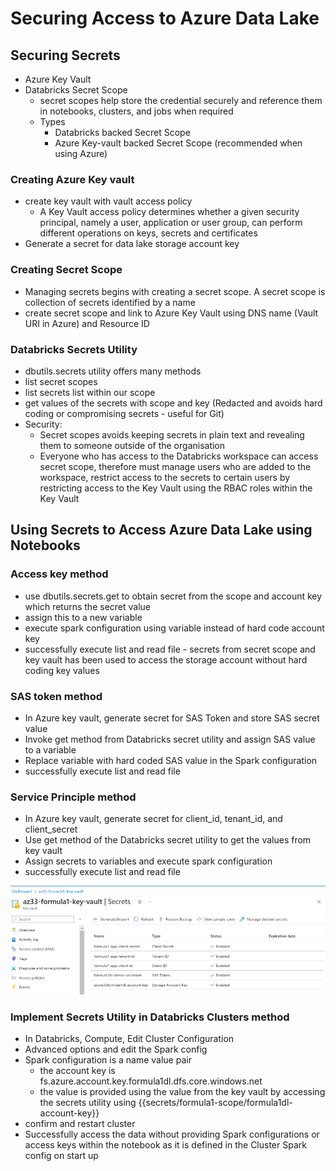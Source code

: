 # Securing Access to Azure Data Lake

## Securing Secrets
- Azure Key Vault
- Databricks Secret Scope
  - secret scopes help store the credential securely and reference them in notebooks, clusters, and jobs when required
  - Types
    - Databricks backed Secret Scope
    - Azure Key-vault backed Secret Scope (recommended when using Azure)


### Creating Azure Key vault
- create key vault with vault access policy
  - A Key Vault access policy determines whether a given security principal, namely a user, application or user group, can perform different operations on keys, secrets and certificates
- Generate a secret for data lake storage account key

### Creating Secret Scope
- Managing secrets begins with creating a secret scope. A secret scope is collection of secrets identified by a name
- create secret scope and link to Azure Key Vault using DNS name (Vault URI in Azure) and Resource ID

### Databricks Secrets Utility
- dbutils.secrets utility offers many methods
- list secret scopes
- list secrets list within our scope
- get values of the secrets with scope and key (Redacted and avoids hard coding or compromising secrets - useful for Git)
- Security:
  - Secret scopes avoids keeping secrets in plain text and revealing them to someone outside of the organisation
  - Everyone who has access to the Databricks workspace can access secret scope, therefore must manage users who are added to the workspace, restrict access to the secrets to certain users by restricting access to the Key Vault using the RBAC roles within the Key Vault

## Using Secrets to Access Azure Data Lake using Notebooks

### Access key method
- use dbutils.secrets.get to obtain secret from the scope and account key which returns the secret value
- assign this to a new variable
- execute spark configuration using variable instead of hard code account key
- successfully execute list and read file - secrets from secret scope and key vault has been used to access the storage account without hard coding key values

### SAS token method
- In Azure key vault, generate secret for SAS Token and store SAS secret value
- Invoke get method from Databricks secret utility and assign SAS value to a variable
- Replace variable with hard coded SAS value in the Spark configuration
- successfully execute list and read file

### Service Principle method
- In Azure key vault, generate secret for client_id, tenant_id, and client_secret
- Use get method of the Databricks secret utility to get the values from key vault
- Assign secrets to variables and execute spark configuration
- successfully execute list and read file

<img src="Docs/key_vault_secrets.png">

### Implement Secrets Utility in Databricks Clusters method
- In Databricks, Compute, Edit Cluster Configuration
- Advanced options and edit the Spark config
- Spark configuration is a name value pair
  - the account key is fs.azure.account.key.formula1dl.dfs.core.windows.net
  - the value is provided using the value from the key vault by accessing the secrets utility using {{secrets/formula1-scope/formula1dl-account-key}}
- confirm and restart cluster
- Successfully access the data without providing Spark configurations or access keys within the notebook as it is defined in the Cluster Spark config on start up
